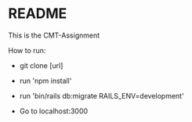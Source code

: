 # README

This is the CMT-Assignment

How to run:

* git clone [url]

* run 'npm install'

* run 'bin/rails db:migrate RAILS_ENV=development'

* Go to localhost:3000
